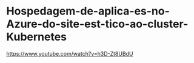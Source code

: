# Hospedagem-de-aplica-es-no-Azure-do-site-est-tico-ao-cluster-Kubernetes

https://www.youtube.com/watch?v=h3D-Zt8UBdU
